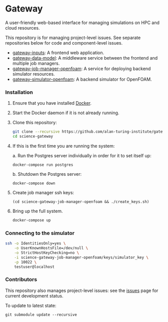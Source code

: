 # Gateway

A user-friendly web-based interface for managing simulations on HPC and cloud resources.

This repository is for managing project-level issues. See separate repositories below for code and component-level issues.

- [gateway-inputs](https://github.com/alan-turing-institute/gateway-inputs): A frontend web application.
- [gateway-data-model](https://github.com/alan-turing-institute/gateway-data-model): A middleware service between the frontend and multiple job managers.
- [gateway-job-manager-openfoam](https://github.com/alan-turing-institute/gateway-job-manager-openfoam): A service for deploying backend simulator resources.
- [gateway-simulator-openfoam](https://github.com/alan-turing-institute/gateway-simulator-openfoam): A backend simulator for OpenFOAM.

### Installation

1. Ensure that you have installed [Docker](https://docs.docker.com/docker-for-mac/install/).

1. Start the Docker daemon if it is not already running.

1. Clone this repository:

    ```bash
    git clone --recursive https://github.com/alan-turing-institute/gateway
    cd science-gateway
    ```

1. If this is the first time you are running the system:

    a. Run the Postgres server individually in order for it to set itself up:

    ```
    docker-compose run postgres
    ```
    b. Shutdown the Postgres server:

    ```
    docker-compose down
    ```

1. Create job manager ssh keys:
    ```shell
    (cd science-gateway-job-manager-openfoam && ./create_keys.sh)
    ```

1. Bring up the full system.
    ```bash
    docker-compose up
    ```

### Connecting to the simulator

```bash
ssh -o IdentitiesOnly=yes \
    -o UserKnownHostsFile=/dev/null \
    -o StrictHostKeyChecking=no \
    -i science-gateway-job-manager-openfoam/keys/simulator_key \
    -p 10022 \
    testuser@localhost
```

### Contributors

This repository also manages project-level issues: see the [issues](https://github.com/alan-turing-institute/gateway/issues) page for current development status.

To update to latest state:

```
git submodule update --recursive
```

